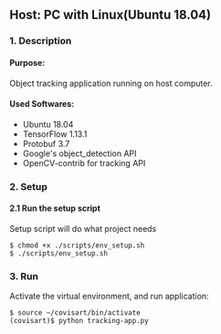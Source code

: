 ## Host: PC with Linux(Ubuntu 18.04)
### 1. Description
#### Purpose:
Object tracking application running on host computer.

#### Used Softwares:
* Ubuntu 18.04
* TensorFlow 1.13.1
* Protobuf 3.7
* Google's object_detection API
* OpenCV-contrib for tracking API

### 2. Setup
#### 2.1 Run the setup script

Setup script will do what project needs    
```
$ chmod +x ./scripts/env_setup.sh
$ ./scripts/env_setup.sh
```

### 3. Run
Activate the virtual environment, and run application:    
```
$ source ~/covisart/bin/activate
(covisart)$ python tracking-app.py
```
